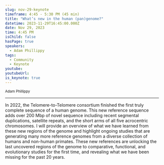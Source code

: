 ```yaml
---
slug: nov-29-keynote
timeframe: 4:45 - 5:30 PM (45 min)
title: "What’s new in the human (pan)genome?"
datetime: 2023-11-29T16:45:00.000Z
date: Nov 29, 2023
time: 4:45 PM
isChild: false
hasPage: true
speakers:
  - Adam Phillippy
tags:
  - Community
  - Keynote
youtube: 
youtubeUrl: 
is_keynote: true
---
```

<div className="mb-4">
  <small className="typo-small">
    Adam Phillippy
  </small>
</div>

<hr className="border-t border-gray-50 mb-4 opacity-20" />

In 2022, the Telomere-to-Telomere consortium finished the first truly complete sequence of a human genome. This new reference sequence adds over 200 Mbp of novel sequence including recent segmental duplications, satellite repeats, and the short arms of all five acrocentric chromosomes. I will provide an overview of what we have learned from these new regions of the genome and highlight ongoing studies that are generating many more reference genomes from a diverse collection of humans and non-human primates. These new references are unlocking the last uncovered regions of the genome to comparative, functional, and evolutionary studies for the first time, and revealing what we have been missing for the past 20 years.